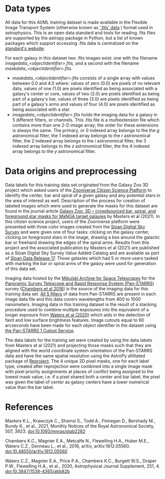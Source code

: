 # Data types

All data for this AI/ML training dataset is made available in the Flexible Image Transport System (otherwise known as ['.fits' data](https://fits.gsfc.nasa.gov/) ) format used in astrophysics. This is an open data standard and tools for reading .fits files are supported by the astropy package in Python, but a list of known packages which support accessing .fits data is centralized on the [standard's website](https://fits.gsfc.nasa.gov/fits_libraries.html).

For each galaxy in this dataset two .fits images exist: one with the filename *imagedata_\<objectidentifier\>.fits*, and a second with the filename *maskdata_\<objectidentifier\>.fits*. 
- *maskdata_\<objectidentifier\>.fits* consists of a single array with values between 0.0 and 4.0 where: values of zero (0.0) are pixels of no relevant data, values of one (1.0) are pixels identified as being associated with a galaxy's center or core, values of two (2.0) are pixels identified as being part of a galaxy's bar, values of three (3.0) are pixels identified as being part of a galaxy's arms and values of four (4.0) are pixels identified as being associated with a star.  
- *imagedata_\<objectidentifier\>.fits* holds the imaging data for a galaxy in 5 different filters, or channels. This .fits file is a multiextension file which contains more than one 2-D image array; the order for these extensions is always the same. The primary, or 0 indexed array belongs to the the *g* astronomical filter, the 1 indexed array belongs to the *r* astronomical filter, the 2 indexed array belongs to the *i* astronomical filter, the 3 indexed array belongs to the *z* astronomical filter, the the 4 indexed array belongs to the *y* astronomical filter. 

# Data origins and preprocessing

Data labels for this training data set originated from the Galaxy Zoo 3D project which asked users of the [Zooniverse Citizen Science Platform](https://www.zooniverse.org) to identify the center, bar and spiral of a given galaxy and any potential stars in the area of interest as well. Description of the process for creation of labeled images which were used to generate the masks for this dataset are found in the journal article [Galaxy Zoo: 3D – crowdsourced bar, spiral, and foreground star masks for MaNGA target galaxies]('https://academic.oup.com/mnras/article/507/3/3923/6347355') by Masters et al (2021). In this citizen science project, users of the Zooniverse platform were presented with three color images created from the [Sloan Digital Sky Survey](https://www.sdss4.org/) and were given one of four tasks: clicking on the galaxy center, clicking on foreground stars in the image, drawing a box around the galactic bar or freehand drawing the edges of the spiral arms. Results from this project and the associated publication by Masters et al (2021) are published as a Sloan Digital Sky Survey Value Added Catalog and are available as part of [Sloan Data Release 17](https://www.sdss4.org/dr17/data_access/value-added-catalogs/?vac_id=galaxy-zoo-3d). Those galaxies which had 5 or more users tasked with marking the bar or spiral arms of the galaxy were used for generation of this data set. 


Imaging data hosted by the [Mikulski Archive for Space Telescopes](https://archive.stsci.edu) for the [Panoramic Survey Telescope and Rapid Response System \(Pan-STARRS\)](https://outerspace.stsci.edu/display/PANSTARRS/) survey ([Chambers et al 2016]()) is the source of the imaging data for this training data set. [All 5 filters](https://outerspace.stsci.edu/display/PANSTARRS/PS1+Filter+properties) of data from Pan-STARRS are present in each image data file and this data covers wavelengths from 400 to 1000 nanometers. Imaging data in this training dataset is the result of a stacking procedure used to combine multiple exposures into the equivalent of a longer exposure from [Waters et al \(2020\)](https://iopscience.iop.org/article/10.3847/1538-4365/abb82b) which aids in the detection of faint and low surface brightness features. Image cutouts equal to 60 arcseconds have been made for each object identifier in the dataset using [the Pan-STARRS 1 Cutout Service](https://outerspace.stsci.edu/display/PANSTARRS/PS1+Image+Cutout+Service).


The data labels for the training set were created by using the data labels from Masters et al (2021) and projecting those masks such that they are aligned with the world coordinate system orientation of the Pan-STARRS data and have the same spatial resolution using the AstroPy afilliated package of [Reproject](https://github.com/astropy/reproject). The 4 unique 2D pixel masks, one for each label type, created after reprojection were combined into a single image mask with pixel priority assignments at places of conflict being assigned to the lowest mask value; i.e. if a pixel shared both a center and bar label, the pixel was given the label of center as galaxy centers have a lower numerical value than the bar label. 


# References

 Masters K.L., Krawczyk C., Shamsi S., Todd A., Finnegan D., Bershady M., Bundy K., et al., 2021, Monthly Notices of the Royal Astronomical Society, 507, 3923. [doi:10.1093/mnras/stab2282](https://academic.oup.com/mnras/article/507/3/3923/6347355)

Chambers K.C., Magnier E.A., Metcalfe N., Flewelling H.A., Huber M.E., Waters C.Z., Denneau L., et al., 2016, arXiv, arXiv:1612.05560. [doi:10.48550/arXiv.1612.05560](https://arxiv.org/abs/1612.05560)

Waters C.Z., Magnier E.A., Price P.A., Chambers K.C., Burgett W.S., Draper P.W., Flewelling H.A., et al., 2020, Astrophysical Journal Supplement, 251, 4. [doi:10.3847/1538-4365/abb82b](https://iopscience.iop.org/article/10.3847/1538-4365/abb82b)
